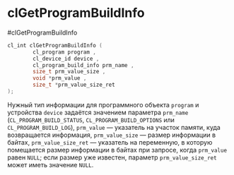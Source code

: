 # clGetProgramBuildInfo
#clGetProgramBuildInfo

```c++
cl_int clGetProgramBuildInfo (
		cl_program program ,
		cl_device_id device ,
		cl_program_build_info prm_name ,
		size_t prm_value_size ,
		void *prm_value ,
		size_t *prm_value_size_ret 
);
```

Нужный тип информации для программного объекта `program` и устройства `device` задаётся значением параметра `prm_name` (`CL_PROGRAM_BUILD_STATUS`, `CL_PROGRAM_BUILD_OPTIONS` или `CL_PROGRAM_BUILD_LOG`), `prm_value` — указатель на участок памяти, куда возвращается информация, `prm_value_size` — размер информации в байтах, `prm_value_size_ret` — указатель на переменную, в которую помещается размер информации в байтах при запросе, когда `prm_value` равен `NULL`; если размер уже известен, параметр `prm_value_size_ret` может иметь значение `NULL`.


